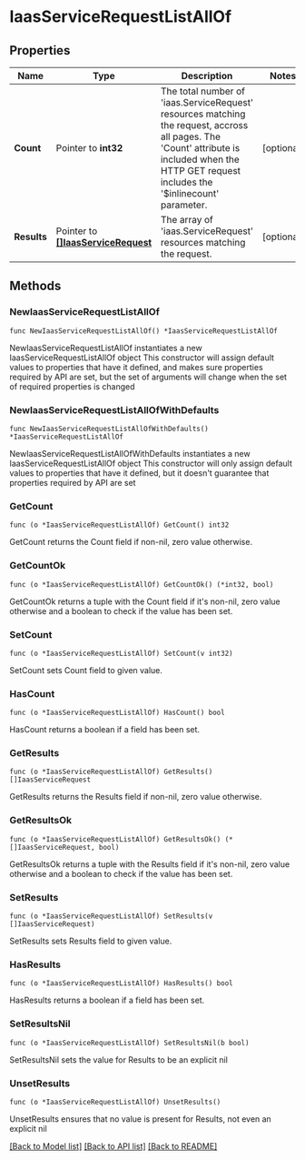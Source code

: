 # IaasServiceRequestListAllOf

## Properties

Name | Type | Description | Notes
------------ | ------------- | ------------- | -------------
**Count** | Pointer to **int32** | The total number of &#39;iaas.ServiceRequest&#39; resources matching the request, accross all pages. The &#39;Count&#39; attribute is included when the HTTP GET request includes the &#39;$inlinecount&#39; parameter. | [optional] 
**Results** | Pointer to [**[]IaasServiceRequest**](IaasServiceRequest.md) | The array of &#39;iaas.ServiceRequest&#39; resources matching the request. | [optional] 

## Methods

### NewIaasServiceRequestListAllOf

`func NewIaasServiceRequestListAllOf() *IaasServiceRequestListAllOf`

NewIaasServiceRequestListAllOf instantiates a new IaasServiceRequestListAllOf object
This constructor will assign default values to properties that have it defined,
and makes sure properties required by API are set, but the set of arguments
will change when the set of required properties is changed

### NewIaasServiceRequestListAllOfWithDefaults

`func NewIaasServiceRequestListAllOfWithDefaults() *IaasServiceRequestListAllOf`

NewIaasServiceRequestListAllOfWithDefaults instantiates a new IaasServiceRequestListAllOf object
This constructor will only assign default values to properties that have it defined,
but it doesn't guarantee that properties required by API are set

### GetCount

`func (o *IaasServiceRequestListAllOf) GetCount() int32`

GetCount returns the Count field if non-nil, zero value otherwise.

### GetCountOk

`func (o *IaasServiceRequestListAllOf) GetCountOk() (*int32, bool)`

GetCountOk returns a tuple with the Count field if it's non-nil, zero value otherwise
and a boolean to check if the value has been set.

### SetCount

`func (o *IaasServiceRequestListAllOf) SetCount(v int32)`

SetCount sets Count field to given value.

### HasCount

`func (o *IaasServiceRequestListAllOf) HasCount() bool`

HasCount returns a boolean if a field has been set.

### GetResults

`func (o *IaasServiceRequestListAllOf) GetResults() []IaasServiceRequest`

GetResults returns the Results field if non-nil, zero value otherwise.

### GetResultsOk

`func (o *IaasServiceRequestListAllOf) GetResultsOk() (*[]IaasServiceRequest, bool)`

GetResultsOk returns a tuple with the Results field if it's non-nil, zero value otherwise
and a boolean to check if the value has been set.

### SetResults

`func (o *IaasServiceRequestListAllOf) SetResults(v []IaasServiceRequest)`

SetResults sets Results field to given value.

### HasResults

`func (o *IaasServiceRequestListAllOf) HasResults() bool`

HasResults returns a boolean if a field has been set.

### SetResultsNil

`func (o *IaasServiceRequestListAllOf) SetResultsNil(b bool)`

 SetResultsNil sets the value for Results to be an explicit nil

### UnsetResults
`func (o *IaasServiceRequestListAllOf) UnsetResults()`

UnsetResults ensures that no value is present for Results, not even an explicit nil

[[Back to Model list]](../README.md#documentation-for-models) [[Back to API list]](../README.md#documentation-for-api-endpoints) [[Back to README]](../README.md)


